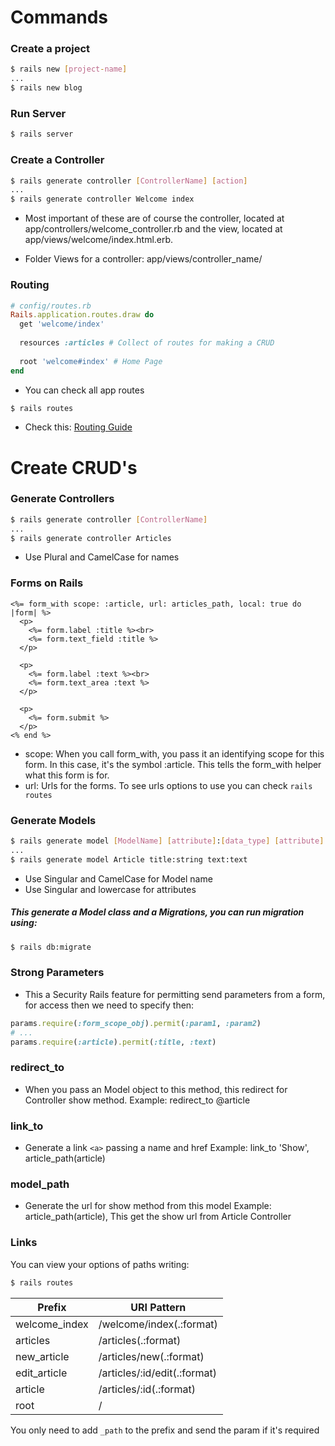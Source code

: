 # Commands

### Create a project
```bash
$ rails new [project-name]
...
$ rails new blog
```
### Run Server
```bash
$ rails server
```
### Create a Controller
```bash
$ rails generate controller [ControllerName] [action]
...
$ rails generate controller Welcome index
```
* Most important of these are of course the controller, located
at app/controllers/welcome_controller.rb and the view, located
at app/views/welcome/index.html.erb.

* Folder Views for a controller: app/views/controller_name/

### Routing
```ruby
# config/routes.rb
Rails.application.routes.draw do
  get 'welcome/index'
 
  resources :articles # Collect of routes for making a CRUD
 
  root 'welcome#index' # Home Page
end
```
* You can check all app routes
```bash
$ rails routes
```
* Check this: [Routing Guide](http://guides.rubyonrails.org/routing.html)

# Create CRUD's
### Generate Controllers
```bash
$ rails generate controller [ControllerName]
...
$ rails generate controller Articles
```
* Use Plural and CamelCase for names
### Forms on Rails
```erbruby
<%= form_with scope: :article, url: articles_path, local: true do |form| %>
  <p>
    <%= form.label :title %><br>
    <%= form.text_field :title %>
  </p>
 
  <p>
    <%= form.label :text %><br>
    <%= form.text_area :text %>
  </p>
 
  <p>
    <%= form.submit %>
  </p>
<% end %>
```
* scope: When you call form_with, you pass it an identifying scope for this form. In this case, it's the symbol :article. This tells the form_with helper what this form is for.
* url: Urls for the forms. To see urls options to use you can check `rails routes`
### Generate Models
```bash
$ rails generate model [ModelName] [attribute]:[data_type] [attribute]:[data_type]
...
$ rails generate model Article title:string text:text
```
* Use Singular and CamelCase for Model name
* Use Singular and lowercase for attributes

##### This generate a Model class and a Migrations, you can run migration using:
```bash
$ rails db:migrate
```
### Strong Parameters
* This a Security Rails feature for permitting send parameters from a form,
for access then we need to specify then:
```ruby
params.require(:form_scope_obj).permit(:param1, :param2)
# ...
params.require(:article).permit(:title, :text)
```
### redirect_to
* When you pass an Model object to this method, this redirect for Controller
show method. Example: redirect_to @article

### link_to
* Generate a link `<a>` passing a name and href
Example: link_to 'Show', article_path(article)
### model_path
* Generate the url for show method from this model
Example: article_path(article), This get the show url from Article Controller
### Links
You can view your options of paths writing:
```bash
$ rails routes
```

|   Prefix	   |        URI Pattern         |
|--------------|----------------------------|
|welcome_index |/welcome/index(.:format)    |  
|     articles |/articles(.:format)         |            
|  new_article |/articles/new(.:format)     |  
| edit_article |/articles/:id/edit(.:format)| 
|      article |/articles/:id(.:format)     |     
|         root |/                           |
You only need to add `_path` to the prefix and send the param if it's required
